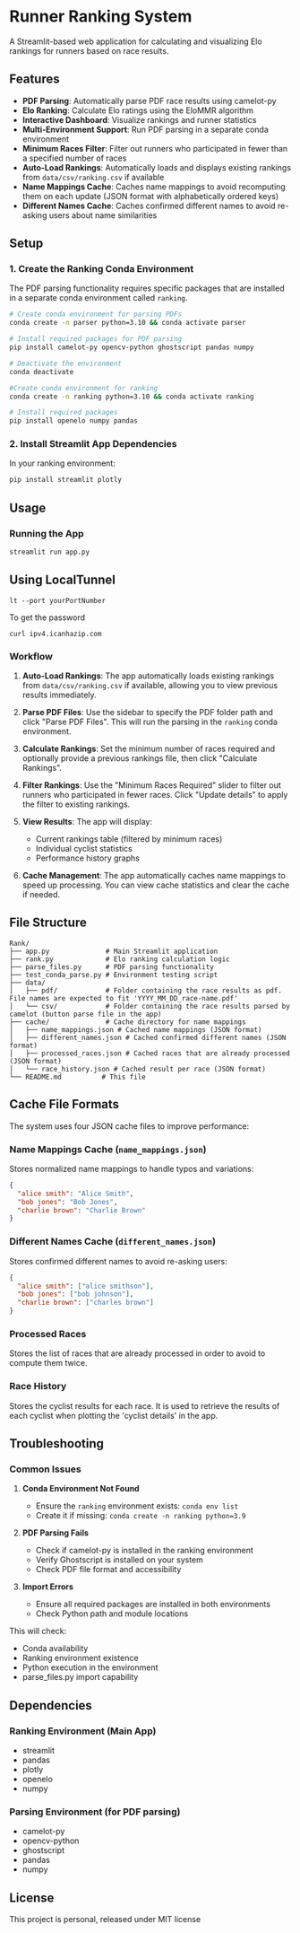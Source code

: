 # Runner Ranking System

A Streamlit-based web application for calculating and visualizing Elo rankings for runners based on race results.

## Features

- **PDF Parsing**: Automatically parse PDF race results using camelot-py
- **Elo Ranking**: Calculate Elo ratings using the EloMMR algorithm
- **Interactive Dashboard**: Visualize rankings and runner statistics
- **Multi-Environment Support**: Run PDF parsing in a separate conda environment
- **Minimum Races Filter**: Filter out runners who participated in fewer than a specified number of races
- **Auto-Load Rankings**: Automatically loads and displays existing rankings from `data/csv/ranking.csv` if available
- **Name Mappings Cache**: Caches name mappings to avoid recomputing them on each update (JSON format with alphabetically ordered keys)
- **Different Names Cache**: Caches confirmed different names to avoid re-asking users about name similarities

## Setup

### 1. Create the Ranking Conda Environment

The PDF parsing functionality requires specific packages that are installed in a separate conda environment called `ranking`.

```bash
# Create conda environment for parsing PDFs
conda create -n parser python=3.10 && conda activate parser

# Install required packages for PDF parsing
pip install camelot-py opencv-python ghostscript pandas numpy

# Deactivate the environment
conda deactivate

#Create conda environment for ranking
conda create -n ranking python=3.10 && conda activate ranking

# Install required packages
pip install openelo numpy pandas
```

### 2. Install Streamlit App Dependencies

In your ranking environment:

```bash
pip install streamlit plotly
```

## Usage

### Running the App

```bash
streamlit run app.py
```

## Using LocalTunnel

```
lt --port yourPortNumber
```

To get the password
```
curl ipv4.icanhazip.com
```

### Workflow

1. **Auto-Load Rankings**: The app automatically loads existing rankings from `data/csv/ranking.csv` if available, allowing you to view previous results immediately.

2. **Parse PDF Files**: Use the sidebar to specify the PDF folder path and click "Parse PDF Files". This will run the parsing in the `ranking` conda environment.

3. **Calculate Rankings**: Set the minimum number of races required and optionally provide a previous rankings file, then click "Calculate Rankings".

4. **Filter Rankings**: Use the "Minimum Races Required" slider to filter out runners who participated in fewer races. Click "Update details" to apply the filter to existing rankings.

5. **View Results**: The app will display:
   - Current rankings table (filtered by minimum races)
   - Individual cyclist statistics
   - Performance history graphs

6. **Cache Management**: The app automatically caches name mappings to speed up processing. You can view cache statistics and clear the cache if needed.

## File Structure

```
Rank/
├── app.py              # Main Streamlit application
├── rank.py             # Elo ranking calculation logic
├── parse_files.py      # PDF parsing functionality
├── test_conda_parse.py # Environment testing script
├── data/              
│   ├── pdf/            # Folder containing the race results as pdf. File names are expected to fit 'YYYY_MM_DD_race-name.pdf'
│   └── csv/            # Folder containing the race results parsed by camelot (button parse file in the app)
├── cache/              # Cache directory for name mappings
│   ├── name_mappings.json # Cached name mappings (JSON format)
│   ├── different_names.json # Cached confirmed different names (JSON format)
│   ├── processed_races.json # Cached races that are already processed (JSON format)
│   └── race_history.json # Cached result per race (JSON format)
└── README.md          # This file
```

## Cache File Formats

The system uses four JSON cache files to improve performance:

### Name Mappings Cache (`name_mappings.json`)
Stores normalized name mappings to handle typos and variations:
```json
{
  "alice smith": "Alice Smith",
  "bob jones": "Bob Jones",
  "charlie brown": "Charlie Brown"
}
```

### Different Names Cache (`different_names.json`)
Stores confirmed different names to avoid re-asking users:
```json
{
  "alice smith": ["alice smithson"],
  "bob jones": ["bob johnson"],
  "charlie brown": ["charles brown"]
}
```

### Processed Races
Stores the list of races that are already processed in order to avoid to compute them twice.

### Race History
Stores the cyclist results for each race. It is used to retrieve the results of each cyclist when plotting the 'cyclist details' in the app.

## Troubleshooting

### Common Issues

1. **Conda Environment Not Found**
   - Ensure the `ranking` environment exists: `conda env list`
   - Create it if missing: `conda create -n ranking python=3.9`

2. **PDF Parsing Fails**
   - Check if camelot-py is installed in the ranking environment
   - Verify Ghostscript is installed on your system
   - Check PDF file format and accessibility

3. **Import Errors**
   - Ensure all required packages are installed in both environments
   - Check Python path and module locations


This will check:
- Conda availability
- Ranking environment existence
- Python execution in the environment
- parse_files.py import capability

## Dependencies

### Ranking Environment (Main App)
- streamlit
- pandas
- plotly
- openelo
- numpy

### Parsing Environment (for PDF parsing)
- camelot-py
- opencv-python
- ghostscript
- pandas
- numpy

## License

This project is personal, released under MIT license